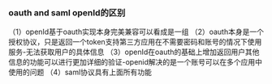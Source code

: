 ### oauth and saml openId的区别
（1）openId基于oauth实现本身完美兼容可以看成是一组
（2）oauth本身是一个授权协议，只是返回一个token支持第三方应用在不需要密码和账号的情况下使用服务-无法获取用户的具体信息
（3）openId在oauth的基础上增加返回用户其他信息的功能可以进行更加详细的验证-openid解决的是一个账号可以在多个应用中使用的问题
（4）saml协议具有上面所有功能

